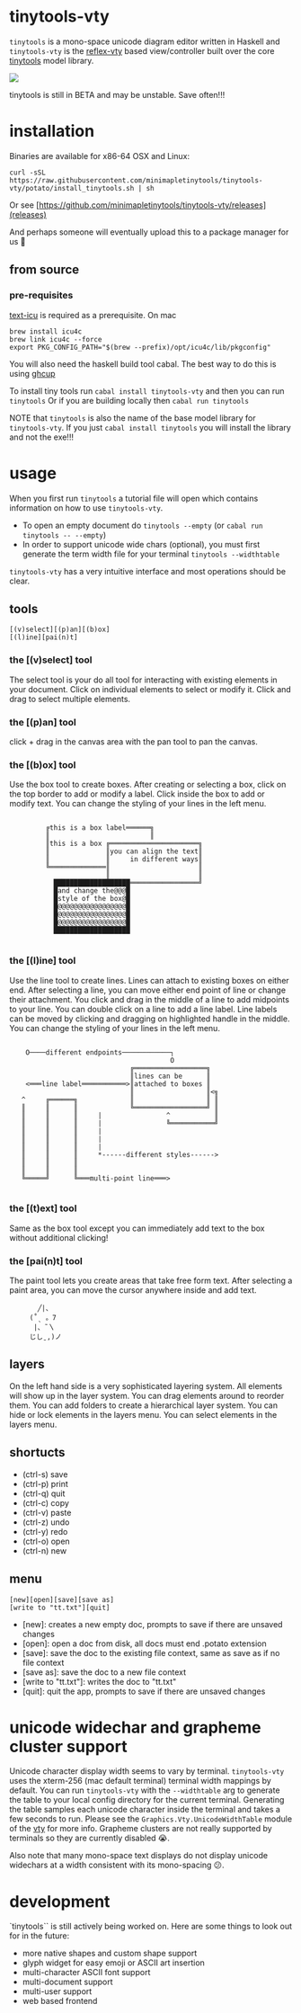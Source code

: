 # tinytools-vty

`tinytools` is a mono-space unicode diagram editor written in Haskell and `tinytools-vty` is the [reflex-vty](https://hackage.haskell.org/package/reflex-vty) based view/controller built over the core [tinytools](https://github.com/minimapletinytools/tinytools) model library.

![](screenshot.png)

tinytools is still in BETA and may be unstable. Save often!!!

# installation 

Binaries are available for x86-64 OSX and Linux:

```
curl -sSL https://raw.githubusercontent.com/minimapletinytools/tinytools-vty/potato/install_tinytools.sh | sh
```

Or see [https://github.com/minimapletinytools/tinytools-vty/releases](releases)

And perhaps someone will eventually upload this to a package manager for us 🥺

## from source

### pre-requisites
[text-icu](https://github.com/haskell/text-icu) is required as a prerequisite. On mac

```
brew install icu4c
brew link icu4c --force
export PKG_CONFIG_PATH="$(brew --prefix)/opt/icu4c/lib/pkgconfig"
```

You will also need the haskell build tool cabal. The best way to do this is using [ghcup](https://www.haskell.org/ghcup/)

To install tiny tools run `cabal install tinytools-vty` and then you can run `tinytools` 
Or if you are building locally then `cabal run tinytools`

NOTE that `tinytools` is also the name of the base model library for `tinytools-vty`. If you just `cabal install tinytools` you will install the library and not the exe!!!

# usage

When you first run `tinytools` a tutorial file will open which contains information on how to use `tinytools-vty`. 
- To open an empty document do `tinytools --empty` (or `cabal run tinytools -- --empty`) 
- In order to support unicode wide chars (optional), you must first generate the term width file for your terminal `tinytools --widthtable`

`tinytools-vty` has a very intuitive interface and most operations should be clear.

## tools
```
[(v)select][(p)an][(b)ox]      
[(l)ine][pai(n)t]   
```

### the [(v)select] tool

The select tool is your do all tool for interacting with existing elements in your document. Click on individual elements to select or modify it. Click and drag to select multiple elements.

### the [(p)an] tool

click + drag in the canvas area with the pan tool to pan the canvas.

### the [(b)ox] tool

Use the box tool to create boxes. After creating or selecting a box, click on the top border to add or modify a label. Click inside the box to add or modify text. You can change the styling of your lines in the left menu.

```
                                                                                               
         ╔this is a box label══════╗                                                           
         ║                         ║                                                           
         ║this is a box ╔══════════════════════╗                                               
         ║              ║you can align the text║                                               
         ║              ║     in different ways║                                               
         ╚══════════════║                      ║                                               
                        ║                      ║                                               
           ███████████████████═════════════════╝                                               
           █and change the@@@█                                                                 
           █style of the box@█                                                                 
           █@@@@@@@@@@@@@@@@@█                                                                 
           █@@@@@@@@@@@@@@@@@█                                                                 
           █@@@@@@@@@@@@@@@@@█                                                                 
           ███████████████████                                                                 
                                                  
```

### the [(l)ine] tool

Use the line tool to create lines. Lines can attach to existing boxes on either end. After selecting a line, you can move either end point of line or change their attachment. You click and drag in the middle of a line to add midpoints to your line. You can double click on a line to add a line label. Line labels can be moved by clicking and dragging on highlighted handle in the middle. You can change the styling of your lines in the left menu.

```
                                                                                               
    O────different endpoints────────────┐                                                      
                                        O                                                      
                              ╔══════════════════╗                                             
                              ║lines can be      ║                                             
    <═══line label═══════════>║attached to boxes ║                                             
                              ║                  ║<╗                                           
   ^     ╔══════╗             ║                  ║ ║                                           
   ║     ║      ║             ╚══════════════════╝ ║                                           
   ║     ║      ║     |                ^           ║                                           
   ║     ║      ║     |                ╚═══════════╝                                           
   ║     ║      ║     |                                                                        
   ║     ║      ║     |                                                                        
   ║     ║      ║     |                                                                        
   ║     ║      ║     *------different styles------>                                           
   ║     ║      ║                                                                              
   ║     ║      ║                                                                              
   ╚═════╝      ╚═══multi-point line═══>                                                       
                                                                                               
```

### the [(t)ext] tool

Same as the box tool except you can immediately add text to the box without additional clicking!

### the [pai(n)t] tool

The paint tool lets you create areas that take free form text. After selecting a paint area, you can move the cursor anywhere inside and add text.

```
       ╱|、
     (˚ˎ 。7  
      |、˜〵          
     じしˍ,)ノ
```

## layers

On the left hand side is a very sophisticated layering system. All elements will show up in the layer system. You can drag elements around to reorder them. You can add folders to create a hierarchical layer system. You can hide or lock elements in the layers menu. You can select elements in the layers menu.

## shortucts

- (ctrl-s) save
- (ctrl-p) print
- (ctrl-q) quit
- (ctrl-c) copy
- (ctrl-v) paste
- (ctrl-z) undo
- (ctrl-y) redo
- (ctrl-o) open
- (ctrl-n) new


## menu
```
[new][open][save][save as]     
[write to "tt.txt"][quit] 
```

- [new]: creates a new empty doc, prompts to save if there are unsaved changes
- [open]: open a doc from disk, all docs must end .potato extension
- [save]: save the doc to the existing file context, same as save as if no file context
- [save as]: save the doc to a new file context
- [write to "tt.txt"]: writes the doc to "tt.txt"
- [quit]: quit the app, prompts to save if there are unsaved changes


# unicode widechar and grapheme cluster support

Unicode character display width seems to vary by terminal. `tinytools-vty` uses the xterm-256 (mac default terminal) terminal width mappings by default. You can run `tinytools-vty` with the `--widthtable` arg to generate the table to your local config directory for the current terminal. Generating the table samples each unicode character inside the terminal and takes a few seconds to run. Please see the `Graphics.Vty.UnicodeWidthTable` module of the [vty](https://hackage.haskell.org/package/vty) for more info. Grapheme clusters are not really supported by terminals so they are currently disabled 😭.

Also note that many mono-space text displays do not display unicode widechars at a width consistent with its mono-spacing 😕. 


# development

`tinytools`` is still actively being worked on. Here are some things to look out for in the future:

- more native shapes and custom shape support
- glyph widget for easy emoji or ASCII art insertion
- multi-character ASCII font support 
- multi-document support
- multi-user support
- web based frontend